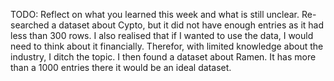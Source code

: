 TODO: Reflect on what you learned this week and what is still unclear.
Re-searched a dataset about Cypto, but it did not have enough entries as it had less than 300 rows. I also realised that if I wanted to use the data, I would need to think about it financially. Therefor, with limited knowledge about the industry, I ditch the topic. I then found a dataset about Ramen. It has more than a 1000 entries there it would be an ideal dataset.
